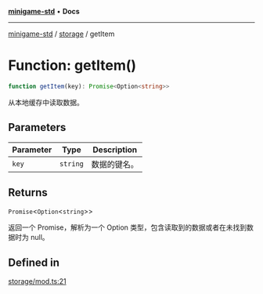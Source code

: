 [**minigame-std**](../../../README.md) • **Docs**

***

[minigame-std](../../../README.md) / [storage](../README.md) / getItem

# Function: getItem()

```ts
function getItem(key): Promise<Option<string>>
```

从本地缓存中读取数据。

## Parameters

| Parameter | Type | Description |
| ------ | ------ | ------ |
| `key` | `string` | 数据的键名。 |

## Returns

`Promise`\<`Option`\<`string`\>\>

返回一个 Promise，解析为一个 Option 类型，包含读取到的数据或者在未找到数据时为 null。

## Defined in

[storage/mod.ts:21](https://github.com/JiangJie/minigame-std/blob/9a02e61a8957cca22585cd9d056a48faa2b3d8ee/src/std/storage/mod.ts#L21)
